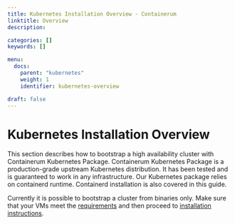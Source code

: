 ```yaml
---
title: Kubernetes Installation Overview - Containerum
linktitle: Overview
description:

categories: []
keywords: []

menu:
  docs:
    parent: "kubernetes"
    weight: 1
    identifier: kubernetes-overview

draft: false
---
```


# Kubernetes Installation Overview
This section describes how to bootstrap a high availability cluster with Containerum Kubernetes Package.
Containerum Kubernetes Package is a production-grade upstream Kubernetes distribution. It has been tested and is guaranteed to work in any infrastructure. Our Kubernetes package relies on containerd runtime. Containerd installation is also covered in this guide.

Currently it is possible to bootstrap a cluster from binaries only. Make sure that your VMs meet the [requirements](/kubernetes/prerequirements) and then proceed to [installation instructions](/kubernetes/installation/).
